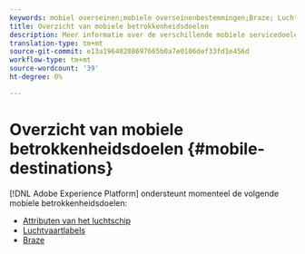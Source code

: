 ```yaml
---
keywords: mobiel overseinen;mobiele overseinenbestemmingen;Braze; Luchtvaart
title: Overzicht van mobiele betrokkenheidsdoelen
description: Meer informatie over de verschillende mobiele servicedoelen die door Adobe Experience Platform worden ondersteund.
translation-type: tm+mt
source-git-commit: e13a19640208697665b0a7e0106def33fd1e456d
workflow-type: tm+mt
source-wordcount: '39'
ht-degree: 0%

---
```



# Overzicht van mobiele betrokkenheidsdoelen {#mobile-destinations}

[!DNL Adobe Experience Platform] ondersteunt momenteel de volgende mobiele betrokkenheidsdoelen:

* [Attributen van het luchtschip](./airship-attributes.md)
* [Luchtvaartlabels](./airship-tags.md)
* [Braze](./braze.md)